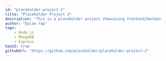 ```yaml
---
id: "placeholder-project-2"
title: "Placeholder Project 2"
description: "This is a placeholder project showcasing frontend/backend features with a unique tech stack."
author: "Dylan Yap"
tags:
    - Node.js
    - MongoDB
    - Express
hasUI: true
githubUrl: "https://github.com/placeholder/placeholder-project-2"
---
```

